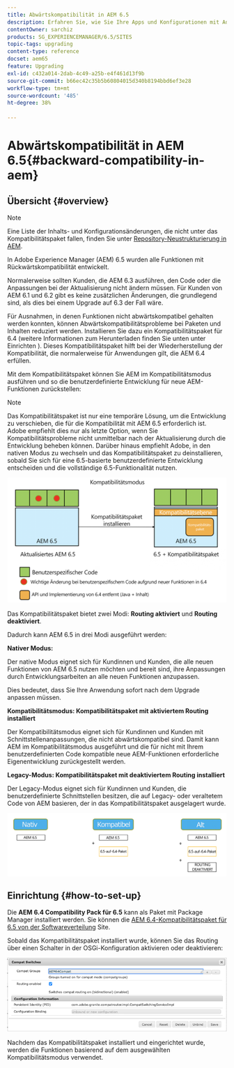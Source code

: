 ```yaml
---
title: Abwärtskompatibilität in AEM 6.5
description: Erfahren Sie, wie Sie Ihre Apps und Konfigurationen mit Adobe Experience Manager (AEM) 6.5 kompatibel halten.
contentOwner: sarchiz
products: SG_EXPERIENCEMANAGER/6.5/SITES
topic-tags: upgrading
content-type: reference
docset: aem65
feature: Upgrading
exl-id: c432a014-2dab-4c49-a25b-e4f461d13f9b
source-git-commit: b66ec42c35b5b60804015d340b8194bbd6ef3e28
workflow-type: tm+mt
source-wordcount: '485'
ht-degree: 38%

---
```


# Abwärtskompatibilität in AEM 6.5{#backward-compatibility-in-aem}

## Übersicht {#overview}

>[!NOTE]
>
>Eine Liste der Inhalts- und Konfigurationsänderungen, die nicht unter das Kompatibilitätspaket fallen, finden Sie unter [Repository-Neustrukturierung in AEM](/help/sites-deploying/repository-restructuring.md).

In Adobe Experience Manager (AEM) 6.5 wurden alle Funktionen mit Rückwärtskompatibilität entwickelt.

Normalerweise sollten Kunden, die AEM 6.3 ausführen, den Code oder die Anpassungen bei der Aktualisierung nicht ändern müssen. Für Kunden von AEM 6.1 und 6.2 gibt es keine zusätzlichen Änderungen, die grundlegend sind, als dies bei einem Upgrade auf 6.3 der Fall wäre.

Für Ausnahmen, in denen Funktionen nicht abwärtskompatibel gehalten werden konnten, können Abwärtskompatibilitätsprobleme bei Paketen und Inhalten reduziert werden. Installieren Sie dazu ein Kompatibilitätspaket für 6.4 (weitere Informationen zum Herunterladen finden Sie unten unter Einrichten ). Dieses Kompatibilitätspaket hilft bei der Wiederherstellung der Kompatibilität, die normalerweise für Anwendungen gilt, die AEM 6.4 erfüllen.

Mit dem Kompatibilitätspaket können Sie AEM im Kompatibilitätsmodus ausführen und so die benutzerdefinierte Entwicklung für neue AEM-Funktionen zurückstellen:

>[!NOTE]
>
>Das Kompatibilitätspaket ist nur eine temporäre Lösung, um die Entwicklung zu verschieben, die für die Kompatibilität mit AEM 6.5 erforderlich ist. Adobe empfiehlt dies nur als letzte Option, wenn Sie Kompatibilitätsprobleme nicht unmittelbar nach der Aktualisierung durch die Entwicklung beheben können. Darüber hinaus empfiehlt Adobe, in den nativen Modus zu wechseln und das Kompatibilitätspaket zu deinstallieren, sobald Sie sich für eine 6.5-basierte benutzerdefinierte Entwicklung entscheiden und die vollständige 6.5-Funktionalität nutzen.

![sase](assets/sase.png)

Das Kompatibilitätspaket bietet zwei Modi: **Routing aktiviert** und **Routing deaktiviert**.

Dadurch kann AEM 6.5 in drei Modi ausgeführt werden:

**Nativer Modus:**

Der native Modus eignet sich für Kundinnen und Kunden, die alle neuen Funktionen von AEM 6.5 nutzen möchten und bereit sind, ihre Anpassungen durch Entwicklungsarbeiten an alle neuen Funktionen anzupassen.

Dies bedeutet, dass Sie Ihre Anwendung sofort nach dem Upgrade anpassen müssen.

**Kompatibilitätsmodus: Kompatibilitätspaket mit aktiviertem Routing installiert**

Der Kompatibilitätsmodus eignet sich für Kundinnen und Kunden mit Schnittstellenanpassungen, die nicht abwärtskompatibel sind. Damit kann AEM im Kompatibilitätsmodus ausgeführt und die für nicht mit Ihrem benutzerdefinierten Code kompatible neue AEM-Funktionen erforderliche Eigenentwicklung zurückgestellt werden.

**Legacy-Modus: Kompatibilitätspaket mit deaktiviertem Routing installiert**

Der Legacy-Modus eignet sich für Kundinnen und Kunden, die benutzerdefinierte Schnittstellen besitzen, die auf Legacy- oder veraltetem Code von AEM basieren, der in das Kompatibilitätspaket ausgelagert wurde.

![sapte](assets/sapte.png)

## Einrichtung {#how-to-set-up}

Die **AEM 6.4 Compatibility Pack für 6.5** kann als Paket mit Package Manager installiert werden. Sie können die [AEM 6.4-Kompatibilitätspaket für 6.5 von der Softwareverteilung](https://experience.adobe.com/#/downloads/content/software-distribution/en/aem.html?fulltext=compat*&amp;orderby=%40jcr%3Acontent%2Fjcr%3AlastModified&amp;orderby.sort=desc&amp;layout=list&amp;p.offset=0&amp;p.limit=20&amp;package=%2Fcontent%2Fsoftware-distribution%2Fen%2Fdetails.html%2Fcontent%2Fdam%2Faem%2Fpublic%2Fadobe%2Fpackages%2Fcq650%2Fcompatpack%2Faem-compat-cq65-to-cq64) Site.

Sobald das Kompatibilitätspaket installiert wurde, können Sie das Routing über einen Schalter in der OSGi-Konfiguration aktivieren oder deaktivieren:

![Schalter für Kompatibilität](assets/compat-switches.png)

Nachdem das Kompatibilitätspaket installiert und eingerichtet wurde, werden die Funktionen basierend auf dem ausgewählten Kompatibilitätsmodus verwendet.
